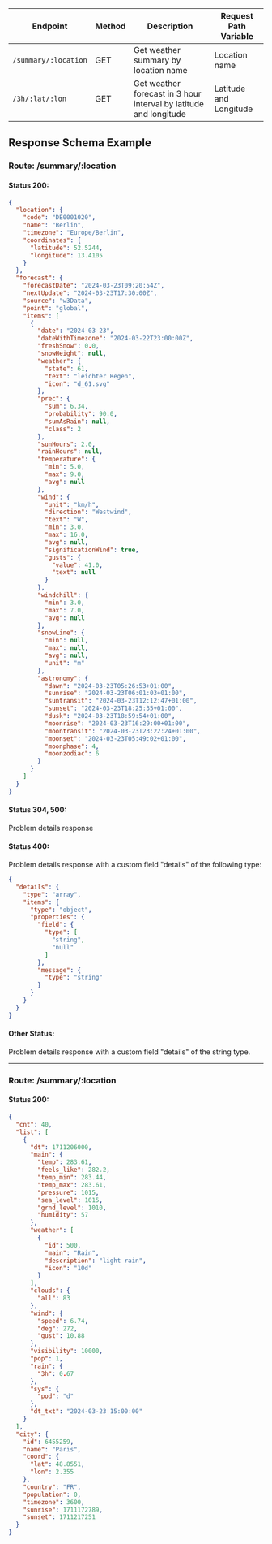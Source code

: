 | Endpoint             | Method | Description                                                       | Request Path Variable  |
|----------------------|--------|-------------------------------------------------------------------|------------------------|
| `/summary/:location` | GET    | Get weather summary by location name                              | Location name          |
| `/3h/:lat/:lon`      | GET    | Get weather forecast in 3 hour interval by latitude and longitude | Latitude and Longitude |

## Response Schema Example

### Route: /summary/:location

#### Status 200:

```json
{
  "location": {
    "code": "DE0001020",
    "name": "Berlin",
    "timezone": "Europe/Berlin",
    "coordinates": {
      "latitude": 52.5244,
      "longitude": 13.4105
    }
  },
  "forecast": {
    "forecastDate": "2024-03-23T09:20:54Z",
    "nextUpdate": "2024-03-23T17:30:00Z",
    "source": "w3Data",
    "point": "global",
    "items": [
      {
        "date": "2024-03-23",
        "dateWithTimezone": "2024-03-22T23:00:00Z",
        "freshSnow": 0.0,
        "snowHeight": null,
        "weather": {
          "state": 61,
          "text": "leichter Regen",
          "icon": "d_61.svg"
        },
        "prec": {
          "sum": 6.34,
          "probability": 90.0,
          "sumAsRain": null,
          "class": 2
        },
        "sunHours": 2.0,
        "rainHours": null,
        "temperature": {
          "min": 5.0,
          "max": 9.0,
          "avg": null
        },
        "wind": {
          "unit": "km/h",
          "direction": "Westwind",
          "text": "W",
          "min": 3.0,
          "max": 16.0,
          "avg": null,
          "significationWind": true,
          "gusts": {
            "value": 41.0,
            "text": null
          }
        },
        "windchill": {
          "min": 3.0,
          "max": 7.0,
          "avg": null
        },
        "snowLine": {
          "min": null,
          "max": null,
          "avg": null,
          "unit": "m"
        },
        "astronomy": {
          "dawn": "2024-03-23T05:26:53+01:00",
          "sunrise": "2024-03-23T06:01:03+01:00",
          "suntransit": "2024-03-23T12:12:47+01:00",
          "sunset": "2024-03-23T18:25:35+01:00",
          "dusk": "2024-03-23T18:59:54+01:00",
          "moonrise": "2024-03-23T16:29:00+01:00",
          "moontransit": "2024-03-23T23:22:24+01:00",
          "moonset": "2024-03-23T05:49:02+01:00",
          "moonphase": 4,
          "moonzodiac": 6
        }
      }
    ]
  }
}
```

#### Status 304, 500:

Problem details response

#### Status 400:

Problem details response with a custom field "details" of the following type:

```json
{
  "details": {
    "type": "array",
    "items": {
      "type": "object",
      "properties": {
        "field": {
          "type": [
            "string",
            "null"
          ]
        },
        "message": {
          "type": "string"
        }
      }
    }
  }
}
```

#### Other Status:

Problem details response with a custom field "details" of the string type.
<hr>

### Route: /summary/:location

#### Status 200:

```json
{
  "cnt": 40,
  "list": [
    {
      "dt": 1711206000,
      "main": {
        "temp": 283.61,
        "feels_like": 282.2,
        "temp_min": 283.44,
        "temp_max": 283.61,
        "pressure": 1015,
        "sea_level": 1015,
        "grnd_level": 1010,
        "humidity": 57
      },
      "weather": [
        {
          "id": 500,
          "main": "Rain",
          "description": "light rain",
          "icon": "10d"
        }
      ],
      "clouds": {
        "all": 83
      },
      "wind": {
        "speed": 6.74,
        "deg": 272,
        "gust": 10.88
      },
      "visibility": 10000,
      "pop": 1,
      "rain": {
        "3h": 0.67
      },
      "sys": {
        "pod": "d"
      },
      "dt_txt": "2024-03-23 15:00:00"
    }
  ],
  "city": {
    "id": 6455259,
    "name": "Paris",
    "coord": {
      "lat": 48.8551,
      "lon": 2.355
    },
    "country": "FR",
    "population": 0,
    "timezone": 3600,
    "sunrise": 1711172789,
    "sunset": 1711217251
  }
}
```